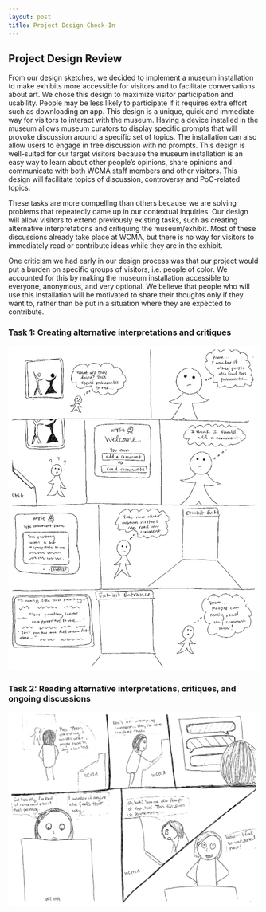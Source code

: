 ```yaml
---
layout: post
title: Project Design Check-In 
---
```

## Project Design Review
From our design sketches, we decided to implement a museum installation to make exhibits more accessible for visitors and to facilitate conversations about art. We chose this design to maximize visitor participation and usability. People may be less likely to participate if it requires extra effort such as downloading an app. This design is a unique, quick and immediate way for visitors to interact with the museum. Having a device installed in the museum allows museum curators to display specific prompts that will provoke discussion around a specific set of topics. The installation can also allow users to engage in free discussion with no prompts. This design is well-suited for our target visitors because the museum installation is an easy way to learn about other people’s opinions, share opinions and communicate with both WCMA staff members and other visitors. This design will facilitate topics of discussion, controversy and PoC-related topics. 

These tasks are more compelling than others because we are solving problems that repeatedly came up in our contextual inquiries. Our design will allow visitors to extend previously existing tasks, such as creating alternative interpretations and critiquing the museum/exhibit. Most of these discussions already take place at WCMA, but there is no way for visitors to immediately read or contribute ideas while they are in the exhibit.

One criticism we had early in our design process was that our project would put a burden on specific groups of visitors, i.e. people of color. We accounted for this by making the museum installation accessible to everyone, anonymous, and very optional. We believe that people who will use this installation will be motivated to share their thoughts only if they want to, rather than be put in a situation where they are expected to contribute.

### Task 1: Creating alternative interpretations and critiques
![StoryBoard1](/img/elvira_storyboard.jpg)


### Task 2: Reading alternative interpretations, critiques, and ongoing discussions
![StoryBoard2](/img/storyboard1.jpg)
